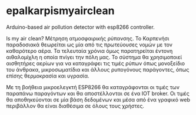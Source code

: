 # epalkarpismyairclean
Arduino-based air pollution detector with esp8266 controller.

Is my air clean? Μέτρηση ατμοσφαιρικής ρύπανσης.
Το Καρπενήσι παραδοσιακά θεωρείται ως μία από τις πρωτεύουσες νομών με τον καθαρότερο αέρα. Τα τελευταία χρόνια όμως παρατηρείται έντονη αιθαλομίχλη η οποία πνίγει την πόλη μας.
Το σύστημα θα χρησιμοποιεί αισθητήρες αερίων για να καταγράφει τις τιμές ρύπων όπως μονοξείδιο του άνθρακα, μικροσωματίδια και άλλους ρυπογόνους παράγοντες, όπως επίσης θερμοκρασία και υγρασία. 

Με τη βοήθεια μικροελεγκτή ESP8266 θα καταγράφονται οι τιμές των παραπάνω παραγόντων και θα αποστέλλονται σε ένα ΙΟΤ broker. 
Οι τιμές θα αποθηκεύονται σε μία βάση δεδομένων και μέσα από ένα γραφικό web περιβάλλον θα είναι διαθέσιμα σε όλους τους χρήστες. 

